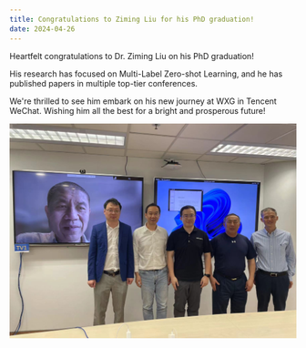 ```yaml
---
title: Congratulations to Ziming Liu for his PhD graduation!
date: 2024-04-26
---
```


Heartfelt congratulations to Dr. Ziming Liu on his PhD graduation!

His research has focused on Multi-Label Zero-shot Learning, and he has published papers in multiple top-tier conferences. 

We're thrilled to see him embark on his new journey at WXG in Tencent WeChat. Wishing him all the best for a bright and prosperous future!

![j1](j1.jpg)